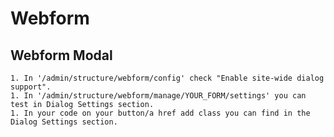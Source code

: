 # Webform
  ## Webform Modal
    1. In '/admin/structure/webform/config' check "Enable site-wide dialog support".
    1. In '/admin/structure/webform/manage/YOUR_FORM/settings' you can test in Dialog Settings section.
    1. In your code on your button/a href add class you can find in the Dialog Settings section.
